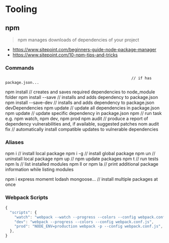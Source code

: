 # Tooling

## npm
> npm manages downloads of dependencies of your project
* https://www.sitepoint.com/beginners-guide-node-package-manager
* https://www.sitepoint.com/10-npm-tips-and-tricks

### Commands

										                    // if has package.json...
npm install								              // creates and saves required dependencies to node_module folder
npm install <package-name> --save 		  // installs and adds dependency to package.json
npm install <package-name> --save-dev 	// installs and adds dependency to package.json devDependencies
npm update								              // update all dependencies in package.json
npm update <package-name>				        // update specific dependency in package.json
npm <task-name>							            // run task e.g. npm watch, npm dev, npm prod
npm audit                               // produce a report of dependency vulnerabilities and, if available, suggested patches
nom audit fix                           // automatically install compatible updates to vulnerable dependencies

### Aliases
npm i <package-name>                    // install local package
npm i -g <package-name>                 // install global package
npm un <package-name>                   // uninstall local package
npm up                                  // npm update packages
npm t                                   // run tests
npm ls                                  // list installed modules
npm ll or npm la                        // print additional package information while listing modules

npm i express momemt lodash mongoose... // install multiple packages at once

### Webpack Scripts
``` javascript
{
  "scripts": {
    "watch": "webpack --watch --progress --colors --config webpack.conf.js",
    "dev": "webpack --progress --colors --config webpack.conf.js",
    "prod": "NODE_ENV=production webpack -p --config webpack.conf.js",
  },
}
```